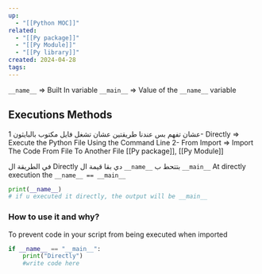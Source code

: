 ```yaml
---
up:
  - "[[Python MOC]]"
related:
  - "[[Py package]]"
  - "[[Py Module]]"
  - "[[Py library]]"
created: 2024-04-28
tags:
---
```


`__name__` => Built In variable
`__main__` => Value of the `__name__` variable

## Executions Methods
عشان تفهم بس عندنا طريقتين عشان تشغل فايل مكتوب بالبايثون
1- Directly => Execute the Python File Using the Command Line
2- From Import => Import The Code From File To Another File [[Py package]], [[Py Module]]

في الطريقة ال Directly دي بقا قيمة ال `__name__` بتتحط ب `__main__`
At directly execution the `__name__ == __main__`
```python
print(__name__) 
# if u executed it directly, the output will be __main__
```

### How to use it and why?
To prevent code in your script from being executed when imported
```python
if __name__ == "__main__":
	print("Directly")
	#write code here
```